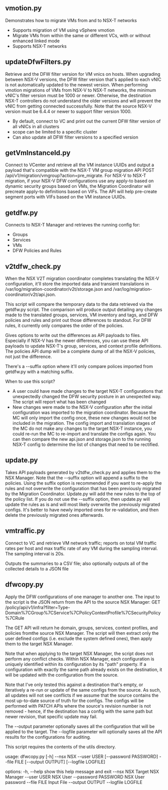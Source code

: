 ## vmotion.py

   Demonstrates how to migrate VMs from and to NSX-T networks
   - Supports migration of VM using vSphere vmotion
   - Migrate VMs from within the same or different VCs, with or without 
     enhanced linked mode
   - Supports NSX-T networks
   
   
## updateDfwFilters.py  

   Retrieve and the DFW filter version for VM vnics on hosts.
   When upgrading between NSX-V versions, the DFW filter version that's 
   applied to each vNIC is not automatically updated to the newest version.
   When performing vmotion migrations of VMs from NSX-V to NSX-T networks, 
   the minimum vNIC's filter version must be 1000 or newer.  Otherwise,
   the destination NSX-T controllers do not understand the older versions
   and will prevent the vNIC from getting connected successfully.
   Note that the source NSX-V version must be 6.4.4 or newer to support
   filter version 1000.
 
   - By default, connect to VC and print out the current DFW filter version 
    of all vNICs in all clusters
   - scope can be limited to a specific cluster
   - Can also update all DFW filter versions to a specified version
  
## getVmInstanceId.py

   Connect to VCenter and retrieve all the VM instance UUIDs
   and output a payload that's compatible with the NSX-T
   VM group migration API POST /api/v1/migration/vmgroup?action=pre_migrate.
   For NSX-V to NSX-T migration, if your NSX-V DFW 
   configurations use any apply-to based on dynamic security
   groups based on VMs, the Migration Coordinator will precreate
   apply-to definitions based on VIFs.  The API will help pre-create
   segment ports with VIFs based on the VM instance UUIDs.


## getdfw.py

   Connects to NSX-T Manager and retrieves the running config for:
   - Groups
   - Services
   - VMs
   - DFW Policies and Rules


## v2tdfw_check.py

   When the NSX V2T migration coordinator completes translating the
   NSX-V configuration, it'll store the imported data and
   transient translations in /var/log/migration-coordinator/v2t/storage.json
   and /var/log/migration-coordinator/v2t/api.json.

   This script will compare the temporary data to the data
   retrieved via the getdfw.py script.  The comparison will produce
   output detailing any changes made to the translated groups,
   services, VM inventory and tags, and DFW policies and rules and print
   out those differences to standout.  For DFW rules, it currently only
   compares the order of the policies.

   Gives options to write out the differences as API payloads to
   files.  Especially if NSX-V has the newer differences, you can use
   these API payloads to update NSX-T's group, services, and context profile
   definitions.  The policies API dump will be a complete dump of
   all the NSX-V policies, not just the difference.

   There's a --suffix option where it'll only compare polices imported
   from getdfw.py with a matching suffix.

   When to use this script?
   - A user could have made changes to the target NSX-T configurations
     that unexpectedly changed the DFW security posture in an
     unexpected way.  The script will report what has been changed
   - New changes were made to the NSX-V configuration after the initial
     configuration was imported to the migration coordinator.  Because
     the MC will only import the config once, these new changes would
     not be included in the migration.  The config import and translation
     stages of the MC do not make any changes to the target NSX-T
     instance, you could re-run the MC to re-import and translate the
     configs again.  You can then compare the new api.json and storage.json
     to the running NSX-T config to determine the list of changes
     that need to be rectified.

## update.py

   Takes API payloads generated by v2tdfw_check.py and applies them to
   the NSX Manager.  Note that the --suffix option will append a
   suffix to the policies.  Using the suffix option is recommended
   if you want to re-apply the rules and not overwrite the configuration
   that has been previously migrated by the Migration Coordinator.  Update.py
   will add the new rules to the top of the policy list.  If you do
   not use the --suffix option, then update.py will update the rules
   as is and will most likely overwrite the previously migrated configs.
   It's better to have newly imported ones for re-validation, and then delete
   the previously migrated ones afterwards.

   
## vmtraffic.py
  Connect to VC and retrieve VM network traffic; reports on total
  VM traffic rates per host and max traffic rate of any VM during the 
  sampling interval.  The sampling interval is 20s.

  Outputs the summaries to a CSV file; also optionally outputs all of
  the collected details to a JSON file     

## dfwcopy.py
  Apply the DFW configurations of one manager to another one.  The
  input to the script is the JSON return from the API to the source
  NSX Manager: GET 
  /policy/api/v1/infra?filter=Type-Domain%7CGroup%7CService%7CPolicyContextProfile%7CSecurityPolicy%7CRule

  The GET API will return he domain, groups, services, context profiles,
  and policies fromthe source NSX Manager.  The script will then extract
  only the user defined configs (i.e. exclude the system defined ones), 
  then apply them to the target NSX Manager.  

  Note that when applying to the target NSX Manager, the script does 
  not perform any conflict checks.  Within NSX Manager, each configuration
  is uniquely identified within its configuration by its "path" property.
  If a configuration with exactly the same path already exists on the
  destination, it will be updated with the configuration from the source.
 
  Note that I've only tested this against a destination that's empty,
  or iteratively a re-run or update of the same configs from the source.
  As such, all updates will not see conflicts if we assume that the 
  source contains the most up-to-date source of truth for the configs.
  The configs will be performed with PATCH APIs where the source's
  revision number is not removed - hence, if the destination has a config
  with the same path but newer revision, that specific update may fail.
 
  The --output parameter optionally saves all the configuration that
  will be applied to the target.  The --logfile parameter will
  optionally saves all the API results for the configurations for 
  auditing.

  This script requires the contents of the utils directory.

  usage: dfwcopy.py [-h] --nsx NSX --user USER [--password PASSWORD] --file FILE [--output OUTPUT] [--logfile LOGFILE]

   options:
     -h, --help           show this help message and exit
     --nsx NSX            Target NSX Manager
     --user USER          NSX User
     --password PASSWORD  NSX User password
     --file FILE          Input File
     --output OUTPUT
     --logfile LOGFILE


  

